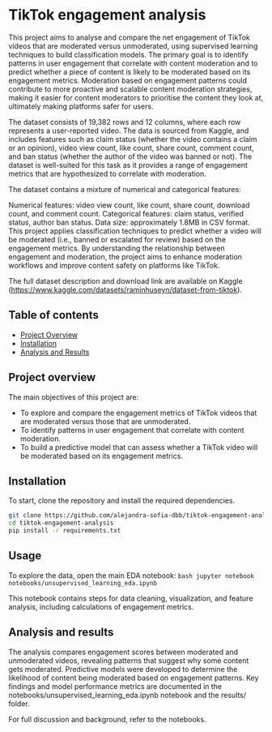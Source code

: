 # TikTok engagement analysis

This project aims to analyse and compare the net engagement of TikTok videos that are moderated versus unmoderated, using supervised learning techniques to build classification models. The primary goal is to identify patterns in user engagement that correlate with content moderation and to predict whether a piece of content is likely to be moderated based on its engagement metrics. Moderation based on engagement patterns could contribute to more proactive and scalable content moderation strategies, making it easier for content moderators to prioritise the content they look at, ultimately making platforms safer for users.

The dataset consists of 19,382 rows and 12 columns, where each row represents a user-reported video. The data is sourced from Kaggle, and includes features such as claim status (whether the video contains a claim or an opinion), video view count, like count, share count, comment count, and ban status (whether the author of the video was banned or not). The dataset is well-suited for this task as it provides a range of engagement metrics that are hypothesized to correlate with moderation.

The dataset contains a mixture of numerical and categorical features:

Numerical features: video view count, like count, share count, download count, and comment count.
Categorical features: claim status, verified status, author ban status.
Data size: approximately 1.8MB in CSV format.
This project applies classification techniques to predict whether a video will be moderated (i.e., banned or escalated for review) based on the engagement metrics. By understanding the relationship between engagement and moderation, the project aims to enhance moderation workflows and improve content safety on platforms like TikTok.

The full dataset description and download link are available on Kaggle (https://www.kaggle.com/datasets/raminhuseyn/dataset-from-tiktok).

## Table of contents
- [Project Overview](#project-overview)
- [Installation](#installation)
- [Analysis and Results](#analysis-and-results)

## Project overview

The main objectives of this project are:
- To explore and compare the engagement metrics of TikTok videos that are moderated versus those that are unmoderated.
- To identify patterns in user engagement that correlate with content moderation.
- To build a predictive model that can assess whether a TikTok video will be moderated based on its engagement metrics.

## Installation

To start, clone the repository and install the required dependencies.

```bash
git clone https://github.com/alejandra-sofia-dbb/tiktok-engagement-analysis.git
cd tiktok-engagement-analysis
pip install -r requirements.txt
```

## Usage

To explore the data, open the main EDA notebook: ```bash
jupyter notebook notebooks/unsupervised_learning_eda.ipynb```

This notebook contains steps for data cleaning, visualization, and feature analysis, including calculations of engagement metrics.


## Analysis and results

The analysis compares engagement scores between moderated and unmoderated videos, revealing patterns that suggest why some content gets moderated.
Predictive models were developed to determine the likelihood of content being moderated based on engagement patterns.
Key findings and model performance metrics are documented in the notebooks/unsupervised_learning_eda.ipynb notebook and the results/ folder.

For full discussion and background, refer to the notebooks.




